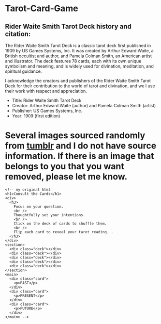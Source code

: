 # Tarot-Card-Game
## Rider Waite Smith Tarot Deck history and citation:

The Rider Waite Smith Tarot Deck is a classic tarot deck first published in 1909 by US Games Systems, Inc. It was created by Arthur Edward Waite, a British occultist and author, and Pamela Colman Smith, an American artist and illustrator. The deck features 78 cards, each with its own unique symbolism and meaning, and is widely used for divination, meditation, and spiritual guidance.

I acknowledge the creators and publishers of the Rider Waite Smith Tarot Deck for their contribution to the world of tarot and divination, and we I use their work with respect and appreciation.

- Title: Rider Waite Smith Tarot Deck
- Creator: Arthur Edward Waite (author) and Pamela Colman Smith (artist)
- Publisher: US Games Systems, Inc.
- Year: 1909 (first edition)

# Several images sourced randomly from [tumblr](tumblr.com) and I do not have source information. If there is an image that belongs to you that you want removed, please let me know.

    <!-- my original html 
    <h1>Consult the Cards</h1>
    <div>
      <h3>
        Focus on your question.
        <br />
        Thoughtfully set your intentions.
        <br />
        Click on the deck of cards to shuffle them.
        <br />
        Flip each card to reveal your tarot reading...
      </h3>
    </div>
    <section>
      <div class="deck"></div>
      <div class="deck"></div>
      <div class="deck"></div>
      <div class="deck"></div>
      <div class="deck"></div>
    </section>
    <main>
      <div class="card">
        <p>PAST</p>
      </div>
      <div class="card">
        <p>PRESENT</p>
      </div>
      <div class="card">
        <p>FUTURE</p>
      </div>
    </main> -->